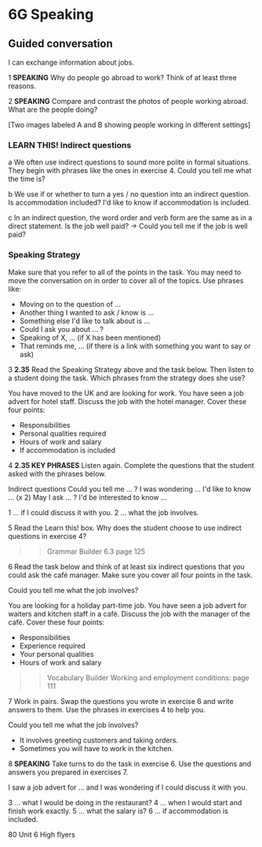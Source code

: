 # 6G Speaking

## Guided conversation
I can exchange information about jobs.

1 **SPEAKING** Why do people go abroad to work? Think of at least three reasons.

2 **SPEAKING** Compare and contrast the photos of people working abroad. What are the people doing?

[Two images labeled A and B showing people working in different settings]

### LEARN THIS! Indirect questions
a We often use indirect questions to sound more polite in formal situations. They begin with phrases like the ones in exercise 4.
Could you tell me what the time is?

b We use if or whether to turn a yes / no question into an indirect question.
Is accommodation included?
I'd like to know if accommodation is included.

c In an indirect question, the word order and verb form are the same as in a direct statement.
Is the job well paid? → Could you tell me if the job is well paid?

### Speaking Strategy
Make sure that you refer to all of the points in the task. You may need to move the conversation on in order to cover all of the topics. Use phrases like:
- Moving on to the question of ...
- Another thing I wanted to ask / know is ...
- Something else I'd like to talk about is ...
- Could I ask you about ... ?
- Speaking of X, ... (if X has been mentioned)
- That reminds me, ... (if there is a link with something you want to say or ask)

3 **2.35** Read the Speaking Strategy above and the task below. Then listen to a student doing the task. Which phrases from the strategy does she use?

You have moved to the UK and are looking for work. You have seen a job advert for hotel staff. Discuss the job with the hotel manager. Cover these four points:
- Responsibilities
- Personal qualities required
- Hours of work and salary
- If accommodation is included

4 **2.35 KEY PHRASES** Listen again. Complete the questions that the student asked with the phrases below.

Indirect questions   Could you tell me ... ?
I was wondering ...   I'd like to know ... (x 2)   May I ask ... ?
I'd be interested to know ...

1 ... if I could discuss it with you.
2 ... what the job involves.

5 Read the Learn this! box. Why does the student choose to use indirect questions in exercise 4?

>> Grammar Builder 6.3 page 125

6 Read the task below and think of at least six indirect questions that you could ask the café manager. Make sure you cover all four points in the task.

Could you tell me what the job involves?

You are looking for a holiday part-time job. You have seen a job advert for waiters and kitchen staff in a café. Discuss the job with the manager of the café. Cover these four points:
- Responsibilities
- Experience required
- Your personal qualities
- Hours of work and salary

>> Vocabulary Builder Working and employment conditions: page 111

7 Work in pairs. Swap the questions you wrote in exercise 6 and write answers to them. Use the phrases in exercises 4 to help you.

Could you tell me what the job involves?
- It involves greeting customers and taking orders.
- Sometimes you will have to work in the kitchen.

8 **SPEAKING** Take turns to do the task in exercise 6. Use the questions and answers you prepared in exercises 7.

I saw a job advert for ... and I was wondering if I could discuss it with you.

3 ... what I would be doing in the restaurant?
4 ... when I would start and finish work exactly.
5 ... what the salary is?
6 ... if accommodation is included.

80 Unit 6 High flyers